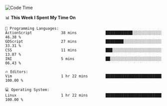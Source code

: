 <!-- [![Top Langs](https://github-readme-stats.vercel.app/api/top-langs/?username=gagahsyuja&theme=dracula&hide_border=true&border_radius=7)](https://github.com/anuraghazra/github-readme-stats) -->

<!--START_SECTION:waka-->
![Code Time](http://img.shields.io/badge/Code%20Time-185%20hrs%2036%20mins-blue)

📊 **This Week I Spent My Time On** 

```text
💬 Programming Languages: 
ActionScript             38 mins             ████████████░░░░░░░░░░░░░   46.38 % 
GDScript                 27 mins             ████████░░░░░░░░░░░░░░░░░   33.31 % 
CSS                      11 mins             ███░░░░░░░░░░░░░░░░░░░░░░   13.87 % 
INI                      5 mins              ██░░░░░░░░░░░░░░░░░░░░░░░   06.43 % 

🔥 Editors: 
Vim                      1 hr 22 mins        █████████████████████████   100.00 % 

💻 Operating System: 
Linux                    1 hr 22 mins        █████████████████████████   100.00 % 
```


<!--END_SECTION:waka-->
